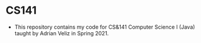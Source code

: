 # CS141
- This repository contains my code for CS&141 Computer Science I (Java) taught by Adrian Veliz in Spring 2021.
